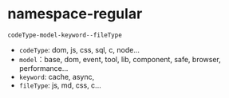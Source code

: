 # namespace-regular

`codeType-model-keyword--fileType`

- `codeType`: dom, js, css, sql, c, node...
- `model`：base, dom, event, tool, lib, component, safe, browser, performance...
- `keyword`: cache, async, 
- `fileType`: js, md, css, c...
